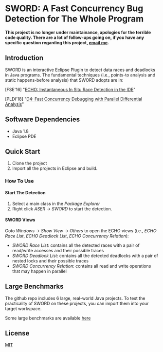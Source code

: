 # SWORD: A Fast Concurrency Bug Detection for The Whole Program
**This project is no longer under maintainance, apologies for the terrible code quality. There are a lot of follow-ups going on, if you have any specific question regarding this project, [email me](liyzunique@gmail.com).**

## Introduction
SWORD is an interactive Eclipse Plugin to detect data races and deadlocks in Java programs. The fundamental techniques (i.e., points-to analysis and static happens-before analysis) that SWORD adopts are in: 

[FSE'16] "[ECHO: Instantaneous In Situ Race Detection in the IDE](https://parasol.tamu.edu/~jeff/academic/echo.pdf)"

[PLDI'18] "[D4: Fast Concurrency Debugging with Parallel Differential Analysis](https://parasol.tamu.edu/~jeff/d4.pdf)"

## Software Dependencies
- Java 1.8 
- Eclipse PDE

## Quick Start
1. Clone the project
2. Import all the projects in Eclipse and build.

### How To Use
#### Start The Detection
1. Select a main class in the _Package Explorer_ 
2. Right click _ASER_ -> _SWORD_ to start the detection. 

#### SWORD Views
Goto _Windows_ -> _Show View_ -> _Others_ to open the ECHO views (i.e., _ECHO Race List_, _ECHO Deadlock List_, _ECHO Concurrency Relation_):
  * _SWORD Race List_: contains all the detected races with a pair of read/write accesses and their possible traces
  * _SWORD Deadlock List_: contains all the detected deadlocks with a pair of nested locks and their possible traces
  * _SWORD Concurrency Relation_: contains all read and write operations that may happen in parallel

## Large Benchmarks
The github repo includes 6 large, real-world Java projects. To test the practicality of SWORD on these projects, you can import them into your target workspace. 

Some large benchmarks are available [here](https://github.com/funemy/echo-benchmark)

## License
[MIT](LICENSE)
